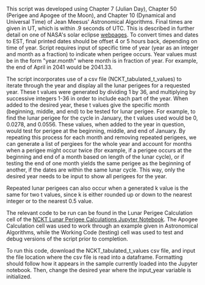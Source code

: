 This script was developed using Chapter 7 (Julian Day), Chapter 50 (Perigee and Apogee of the Moon), and Chapter 10 (Dynamical and Universal Time) of Jean Meesus' Astronomical Algorithms. 
Final times are given in UT, which is within .9 seconds of UTC. This is described in further detail on one of NASA's solar eclipse [webpages](https://eclipse.gsfc.nasa.gov/SEhelp/TimeZone.html).
To convert times and dates to EST, final printed dates should be offset 4 or 5 hours back, depending on time of year. 
Script requires input of specific time of year (year as an integer and month as a fraction) to indicate when perigee occurs. 
Year values must be in the form "year.month" where month is in fraction of year. For example, the end of April in 2041 would be 2041.33. 


The script incorporates use of a csv file (NCKT_tabulated_t_values) to iterate through the year and display all the lunar perigees for a requested year. These t values were generated by dividing 1 by 36, 
and multiplying by successive integers 1-36 in order to include each part of the year. When added to the desired year, these t values give the specific month (beginning, middle, and end) 
to be tested for lunar perigee. For example, to find the lunar perigee for the cycle in January, the t values used would be 0, 0.0278, and 0.0556.
These values, when added to the year in question, would test for perigee at the beginning, middle, and end of January. By repeating this process for each month and removing repeated perigees, we can generate
a list of pergiees for the whole year and account for months when a perigee might occur twice (for example, if a perigee occurs at the beginning and end of a month based on length of the lunar cycle), or if
testing the end of one month yields the same perigee as the beginning of another, if the dates are within the same lunar cycle. This way, only the desired year needs to be input to show all perigees for the year.


Repeated lunar perigees can also occur when a generated k value is the same for two t values, 
since k is either rounded up or down to the nearest integer or to the nearest 0.5 value. 

The relevant code to be run can be found in the Lunar Perigee Calculation cell of the [NCKT Lunar Perigee Calculations Jupyter Notebook](https://github.com/Perri-Woodard/NC-King-Tides/blob/main/NCKT%20Lunar%20Perigee%20Calculations.ipynb). The Apogee Calculation cell was used to work through an example given in Astronomical Algorithms, while the Working Code (testing) 
cell was used to test and debug versions of the script prior to completion. 

To run this code, download the NCKT_tabulated_t_values csv file, and input the file location where the csv file is read into a dataframe. Formatting should follow how it appears in the sample currently loaded into the Jupyter notebook. Then, change the desired year where the input_year variable is initialized. 
